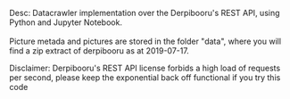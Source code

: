 Desc: Datacrawler implementation over the Derpibooru's REST API, using Python and Jupyter Notebook.
<br><br>Picture metada and pictures are stored in the folder "data", where you will find a zip extract of derpibooru as at 2019-07-17.

Disclaimer: Derpibooru's REST API license forbids a high load of requests per second, please keep the exponential back off functional if you try this code
